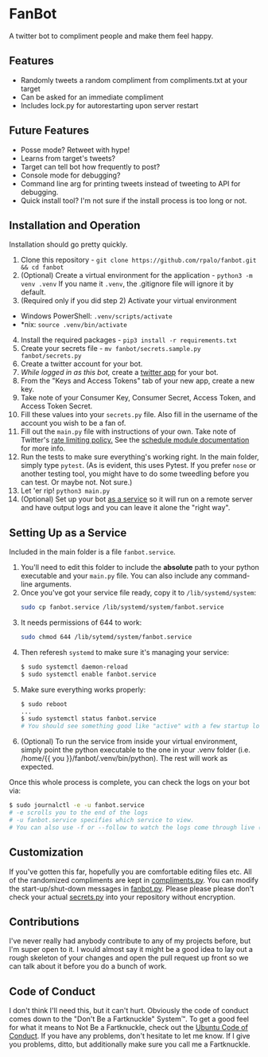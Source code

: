 # FanBot

A twitter bot to compliment people and make them feel happy.

## Features

 - Randomly tweets a random compliment from compliments.txt at your target
 - Can be asked for an immediate compliment
 - Includes lock.py for autorestarting upon server restart

## Future Features

 - Posse mode?  Retweet with hype!
 - Learns from target's tweets?
 - Target can tell bot how frequently to post?
 - Console mode for debugging?
 - Command line arg for printing tweets instead of tweeting to API for debugging.
 - Quick install tool?  I'm not sure if the install process is too long or not.

## Installation and Operation

Installation should go pretty quickly.

 1. Clone this repository - `git clone https://github.com/rpalo/fanbot.git && cd fanbot`
 2. (Optional) Create a virtual environment for the application - `python3 -m venv .venv`  If you name it `.venv`, the .gitignore file will ignore it by default.
 3. (Required only if you did step 2) Activate your virtual environment
  - Windows PowerShell: `.venv/scripts/activate`
  - *nix: `source .venv/bin/activate`
 4. Install the required packages - `pip3 install -r requirements.txt`
 5. Create your secrets file - `mv fanbot/secrets.sample.py fanbot/secrets.py`
 6. Create a twitter account for your bot.
 7. *While logged in as this bot,* create a [twitter app](https://apps.twitter.com) for your bot.
 8. From the "Keys and Access Tokens" tab of your new app, create a new key.
 9. Take note of your Consumer Key, Consumer Secret, Access Token, and Access Token Secret.
 10. Fill these values into your `secrets.py` file.  Also fill in the username of the account you wish to be a fan of.
 11. Fill out the `main.py` file with instructions of your own.  Take note of Twitter's [rate limiting policy.](https://dev.twitter.com/rest/public/rate-limiting)  See the [schedule module documentation](https://pypi.python.org/pypi/schedule) for more info.
 12. Run the tests to make sure everything's working right.  In the main folder, simply type `pytest`.  (As is evident, this uses Pytest.  If you prefer `nose` or another testing tool, you might have to do some tweedling before you can test.  Or maybe not.  Not sure.)
 13. Let 'er rip!  `python3 main.py`
 13. (Optional) Set up your bot [as a service](#setting-up-as-a-service) so it will run on a remote server and have output logs and you can leave it alone the "right way".

## Setting Up as a Service

Included in the main folder is a file `fanbot.service`.  

1. You'll need to edit this folder to include the **absolute** path to your python executable and your `main.py` file.  You can also include any command-line arguments.  
2. Once you've got your service file ready, copy it to `/lib/systemd/system`:
    ```bash
    sudo cp fanbot.service /lib/systemd/system/fanbot.service
    ```
3. It needs permissions of 644 to work: 
    ```bash
    sudo chmod 644 /lib/sytemd/system/fanbot.service
    ```  
4. Then referesh `systemd` to make sure it's managing your service:
    ```bash
    $ sudo systemctl daemon-reload
    $ sudo systemctl enable fanbot.service
    ```
5. Make sure everything works properly:
    ```bash
    $ sudo reboot
    ...
    $ sudo systemctl status fanbot.service
    # You should see something good like "active" with a few startup logs.
    ```
6. (Optional) To run the service from inside your virtual environment, simply point the python executable to the one in your .venv folder (i.e. /home/{{ you }}/fanbot/.venv/bin/python).  The rest will work as expected.

Once this whole process is complete, you can check the logs on your bot via:

```bash
$ sudo journalctl -e -u fanbot.service
# -e scrolls you to the end of the logs
# -u fanbot.service specifies which service to view.
# You can also use -f or --follow to watch the logs come through live (like `tail`)
```

## Customization

If you've gotten this far, hopefully you are comfortable editing files etc.  All of the randomized compliments are kept in [compliments.py](https://github.com/rpalo/fanbot/blob/master/fanbot/compliments.py).  You can modify the start-up/shut-down messages in [fanbot.py](https://github.com/rpalo/fanbot/blob/master/fanbot/fanbot.py).  Please please please don't check your actual [secrets.py](https://github.com/rpalo/fanbot/blob/master/fanbot/secrets.sample.py) into your repository without encryption.

## Contributions

I've never really had anybody contribute to any of my projects before, but I'm super open to it.  I would almost say it might be a good idea to lay out a rough skeleton of your changes and open the pull request up front so we can talk about it before you do a bunch of work.  

## Code of Conduct

I don't think I'll need this, but it can't hurt.  Obviously the code of conduct comes down to the "Don't Be a Fartknuckle" System™.  To get a good feel for what it means to Not Be a Fartknuckle, check out the [Ubuntu Code of Conduct](https://www.ubuntu.com/about/about-ubuntu/conduct).  If you have any problems, don't hesitate to let me know.  If I give you problems, ditto, but additionally make sure you call me a Fartknuckle.

